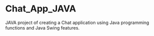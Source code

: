 # Chat_App_JAVA
JAVA project of creating a Chat application using Java programming functions and Java Swing features. 
